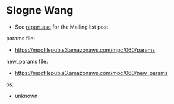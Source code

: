 # Slogne Wang
* See [report.asc](./report.asc) for the Mailing list post.

params file:
* https://mpcfilepub.s3.amazonaws.com/mpc/060/params

new_params file:
* https://mpcfilepub.s3.amazonaws.com/mpc/060/new_params

os: 
* unknown
